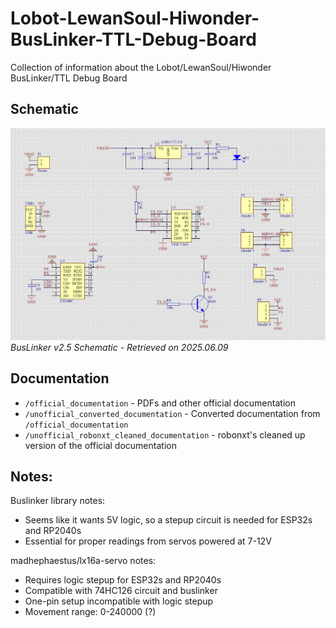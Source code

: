 # Lobot-LewanSoul-Hiwonder-BusLinker-TTL-Debug-Board
Collection of information about the Lobot/LewanSoul/Hiwonder BusLinker/TTL Debug Board

## Schematic 
![Schematic](<official_documentation/Buslinker v2.5 TTL Debugging Board Schematic.jpg>)
_BusLinker v2.5 Schematic - Retrieved on 2025.06.09_


## Documentation
- `/official_documentation` - PDFs and other official documentation
- `/unofficial_converted_documentation` - Converted documentation from `/official_documentation`
- `/unofficial_robonxt_cleaned_documentation` - robonxt's cleaned up version of the official documentation

## Notes:

Buslinker library notes:
- Seems like it wants 5V logic, so a stepup circuit is needed for ESP32s and RP2040s
- Essential for proper readings from servos powered at 7-12V

madhephaestus/lx16a-servo notes:
- Requires logic stepup for ESP32s and RP2040s
- Compatible with 74HC126 circuit and buslinker
- One-pin setup incompatible with logic stepup
- Movement range: 0-240000 (?)
